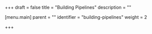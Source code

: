 +++
draft = false
title = "Building Pipelines"
description = ""

[menu.main]
parent = ""
identifier = "building-pipelines"
weight = 2

+++
